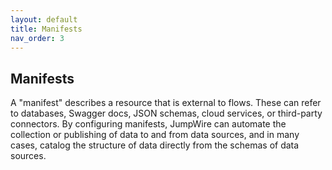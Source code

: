```yaml
---
layout: default
title: Manifests
nav_order: 3
---
```


## Manifests

A "manifest" describes a resource that is external to flows. These can refer to databases, Swagger docs, JSON schemas, cloud services, or third-party connectors. By configuring manifests, JumpWire can automate the collection or publishing of data to and from data sources, and in many cases, catalog the structure of data directly from the schemas of data sources.